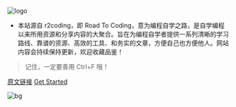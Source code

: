 ![logo](https://cdn.jsdelivr.net/gh/Smart-Chou/Road2Coding/docs/_media/img/r2coding_logo_cover.7hb2s8l3eqk0.png)

* 本站源自 r2coding，即 Road To Coding，意为编程自学之路，是自学编程以来所用资源和分享内容的大聚合。旨在为编程自学者提供一系列清晰的学习路线、靠谱的资源、高效的工具、和务实的文章，方便自己也方便他人。网站内容会持续保持更新，欢迎收藏品鉴！

> 记住，一定要善用 Ctrl+F 哦！

[原文链接](https://www.r2coding.com/)
[Get Started](README)

![bg](https://cdn.jsdelivr.net/gh/Smart-Chou/Road2Coding/docs/_media/img/bg.png)
